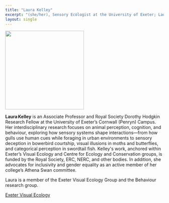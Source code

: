 ```yaml
---
title: "Laura Kelley"
excerpt: "(she/her), Sensory Ecologist at the University of Exeter; Laura focuses on how animals use their senses to interpret the world and how this shapes the production, perception and evolution of signals. <br/><img src='/2025/images/Laura.png' width='150'>"
layout: single
---
```



<img src="/2025/images/Laura.png" width="250"/>


**Laura Kelley** is an Associate Professor and Royal Society Dorothy Hodgkin Research Fellow at the University of Exeter’s Cornwall (Penryn) Campus. Her interdisciplinary research focuses on animal perception, cognition, and behaviour, exploring how sensory systems shape interactions—from how gulls use human cues while foraging in urban environments to sensory deception in bowerbird courtship, visual illusions in moths and butterflies, and categorical perception in swordtail fish. Kelley's work, anchored within Exeter’s Visual Ecology and Centre for Ecology and Conservation groups, is funded by the Royal Society, ERC, NERC, and other bodies. In addition, she advocates for inclusivity and gender equality as an active member of her college’s Athena Swan committee.

Laura is a member of the Exeter Visual Ecology Group and the Behaviour research group.

[Exeter Visual Ecology](visual-ecology.com)
